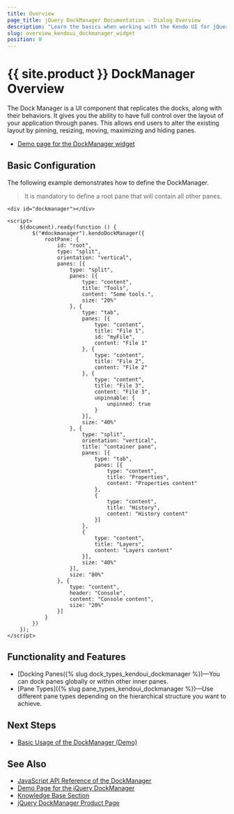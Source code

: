 ```yaml
---
title: Overview
page_title: jQuery DockManager Documentation - Dialog Overview
description: "Learn the basics when working with the Kendo UI for jQuery DockManager."
slug: overview_kendoui_dockmanager_widget
position: 0
---
```


# {{ site.product }} DockManager Overview

The Dock Manager is a UI component that replicates the docks, along with their behaviors. It gives you the ability to have full control over the layout of your application through panes. This allows end users to alter the existing layout by pinning, resizing, moving, maximizing and hiding panes.

* [Demo page for the DockManager widget](https://demos.telerik.com/kendo-ui/dockmanager/index)


## Basic Configuration

The following example demonstrates how to define the DockManager.

> It is mandatory to define a root pane that will contain all other panes.

```dojo
<div id="dockmanager"></div>

<script>
    $(document).ready(function () {
        $("#dockmanager").kendoDockManager({
            rootPane: {
                id: "root",
                type: "split",
                orientation: "vertical",
                panes: [{
                    type: "split",
                    panes: [{
                        type: "content",
                        title: "Tools",
                        content: "Some tools.",
                        size: "20%"
                    }, {
                        type: "tab",
                        panes: [{
                            type: "content",
                            title: "File 1",
                            id: "myFile",
                            content: "File 1"
                        }, {
                            type: "content",
                            title: "File 2",
                            content: "File 2"
                        }, {
                            type: "content",
                            title: "File 3",
                            content: "File 3",
                            unpinnable: {
                                unpinned: true
                            }
                        }],
                        size: "40%"
                    }, {
                        type: "split",
                        orientation: "vertical",
                        title: "container pane",
                        panes: [{
                            type: "tab",
                            panes: [{
                                type: "content",
                                title: "Properties",
                                content: "Properties content"
                            },
                            {
                                type: "content",
                                title: "History",
                                content: "History content"
                            }]
                        },
                        {
                            type: "content",
                            title: "Layers",
                            content: "Layers content"
                        }],
                        size: "40%"
                    }],
                    size: "80%"
                }, {
                    type: "content",
                    header: "Console",
                    content: "Console content",
                    size: "20%"
                }]
            }
        })
    });
</script>
```
## Functionality and Features

* [Docking Panes({% slug dock_types_kendoui_dockmanager %})&mdash;You can dock panes globally or within other inner panes.
* [Pane Types]({% slug pane_types_kendoui_dockmanager %})&mdash;Use different pane types depending on the hierarchical structure you want to achieve.

## Next Steps

* [Basic Usage of the DockManager (Demo)](https://demos.telerik.com/kendo-ui/dockmanager/index)

## See Also

* [JavaScript API Reference of the DockManager](/api/javascript/ui/dockmanager)
* [Demo Page for the jQuery DockManager](https://demos.telerik.com/kendo-ui/dockmanager/index)
* [Knowledge Base Section](/knowledge-base)
* [jQuery DockManager Product Page](https://www.telerik.com/kendo-jquery-ui/dockmanager)
